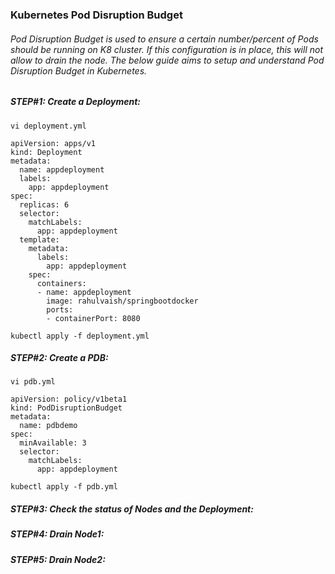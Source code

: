 ### Kubernetes Pod Disruption Budget
###### Pod Disruption Budget is used to ensure a certain number/percent of Pods should be running on K8 cluster. If this configuration is in place, this will not allow to drain the node. The below guide aims to setup and understand Pod Disruption Budget in Kubernetes. 

##### STEP#1: Create a Deployment:
```
vi deployment.yml
```
```
apiVersion: apps/v1
kind: Deployment
metadata:
  name: appdeployment
  labels:
    app: appdeployment
spec:
  replicas: 6
  selector:
    matchLabels:
      app: appdeployment
  template:
    metadata:
      labels:
        app: appdeployment
    spec:
      containers:
      - name: appdeployment
        image: rahulvaish/springbootdocker
        ports:
        - containerPort: 8080

```
```
kubectl apply -f deployment.yml
```
##### STEP#2: Create a PDB:
```
vi pdb.yml
```
```
apiVersion: policy/v1beta1
kind: PodDisruptionBudget
metadata:
  name: pdbdemo
spec:
  minAvailable: 3
  selector:
    matchLabels:
      app: appdeployment

```
```
kubectl apply -f pdb.yml
```

##### STEP#3: Check the status of Nodes and the Deployment:


##### STEP#4: Drain Node1:

##### STEP#5: Drain Node2:
